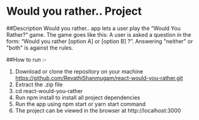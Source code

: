 # Would you rather.. Project

##Description
Would you rather.. app lets a user play the “Would You Rather?” game. The game goes like this: A user is asked a question in the form: “Would you rather [option A] or [option B] ?”. Answering "neither" or "both" is against the rules.

##How to run :-
1. Download or clone the repository on your machine https://github.com/RevathiShanmugam/react-would-you-rather.git
2. Extract the .zip file
3. cd react-would-you-rather
3. Run npm install to install all project dependencies
4. Run the app using npm start or yarn start command
5. The project can be viewed in the browser at http://localhost:3000
